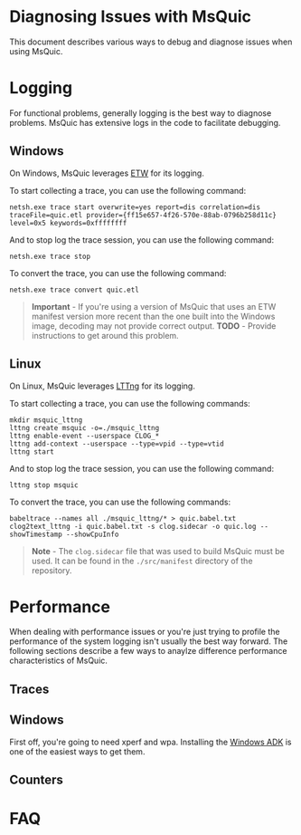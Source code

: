# Diagnosing Issues with MsQuic

This document describes various ways to debug and diagnose issues when using MsQuic.

# Logging

For functional problems, generally logging is the best way to diagnose problems. MsQuic has extensive logs in the code to facilitate debugging.

## Windows

On Windows, MsQuic leverages [ETW](https://docs.microsoft.com/en-us/windows/win32/etw/event-tracing-portal) for its logging.

To start collecting a trace, you can use the following command:

```
netsh.exe trace start overwrite=yes report=dis correlation=dis traceFile=quic.etl provider={ff15e657-4f26-570e-88ab-0796b258d11c} level=0x5 keywords=0xffffffff
```

And to stop log the trace session, you can use the following command:

```
netsh.exe trace stop
```

To convert the trace, you can use the following command:

```
netsh.exe trace convert quic.etl
```

> **Important** - If you're using a version of MsQuic that uses an ETW manifest version more recent than the one built into the Windows image, decoding may not provide correct output. **TODO** - Provide instructions to get around this problem.

## Linux

On Linux, MsQuic leverages [LTTng](https://lttng.org/features/) for its logging.

To start collecting a trace, you can use the following commands:

```
mkdir msquic_lttng
lttng create msquic -o=./msquic_lttng
lttng enable-event --userspace CLOG_*
lttng add-context --userspace --type=vpid --type=vtid
lttng start
```

And to stop log the trace session, you can use the following command:

```
lttng stop msquic
```

To convert the trace, you can use the following commands:

```
babeltrace --names all ./msquic_lttng/* > quic.babel.txt
clog2text_lttng -i quic.babel.txt -s clog.sidecar -o quic.log --showTimestamp --showCpuInfo
```

> **Note** - The `clog.sidecar` file that was used to build MsQuic must be used. It can be found in the `./src/manifest` directory of the repository.

# Performance

When dealing with performance issues or you're just trying to profile the performance of the system logging isn't usually the best way forward. The following sections describe a few ways to anaylze difference performance characteristics of MsQuic.

## Traces


## Windows

First off, you're going to need xperf and wpa. Installing the [Windows ADK](https://docs.microsoft.com/en-us/windows-hardware/get-started/adk-install) is one of the easiest ways to get them.

## Counters

# FAQ
